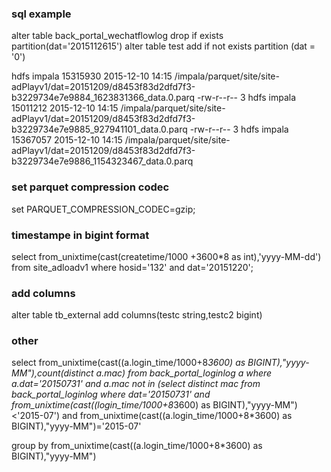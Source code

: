 ### sql example

  alter table back_portal_wechatflowlog  drop if exists partition(dat='2015112615')
  alter table test add if not exists partition (dat = '0')


  hdfs   impala   15315930 2015-12-10 14:15 /impala/parquet/site/site-adPlayv1/dat=20151209/d8453f83d2dfd7f3-b3229734e7e9884_1623831366_data.0.parq
 -rw-r--r--   3 hdfs   impala   15011212 2015-12-10 14:15 /impala/parquet/site/site-adPlayv1/dat=20151209/d8453f83d2dfd7f3-b3229734e7e9885_927941101_data.0.parq
 -rw-r--r--   3 hdfs   impala   15367057 2015-12-10 14:15 /impala/parquet/site/site-adPlayv1/dat=20151209/d8453f83d2dfd7f3-b3229734e7e9886_1154323467_data.0.parq

### set parquet compression codec

  set PARQUET_COMPRESSION_CODEC=gzip;

### timestampe in bigint format

  select from_unixtime(cast(createtime/1000 +3600*8 as int),'yyyy-MM-dd') from site_adloadv1 where hosid='132' and dat='20151220';

### add columns

  alter table tb_external add columns(testc string,testc2 bigint)

### other

  select from_unixtime(cast((a.login_time/1000+8*3600) as BIGINT),"yyyy-MM"),count(distinct a.mac)   from back_portal_loginlog a
  where a.dat='20150731'
  and a.mac not in (select distinct mac from back_portal_loginlog where dat='20150731' and from_unixtime(cast((login_time/1000+8*3600) as BIGINT),"yyyy-MM")<'2015-07')
  and from_unixtime(cast((a.login_time/1000+8*3600) as BIGINT),"yyyy-MM")='2015-07'

  group by from_unixtime(cast((a.login_time/1000+8*3600) as BIGINT),"yyyy-MM")
